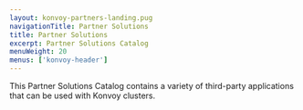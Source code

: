 ```yaml
---
layout: konvoy-partners-landing.pug
navigationTitle: Partner Solutions
title: Partner Solutions
excerpt: Partner Solutions Catalog
menuWeight: 20
menus: ['konvoy-header']
---
```


This Partner Solutions Catalog contains a variety of third-party applications that can be used with Konvoy clusters.




